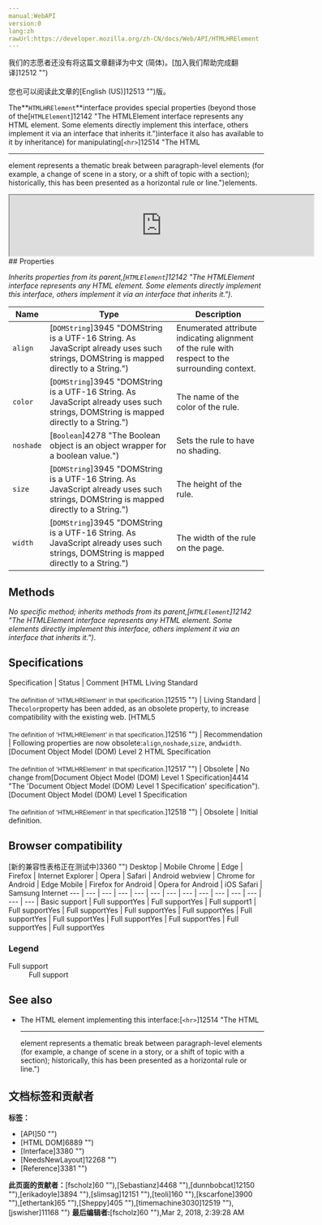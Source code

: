 ```yaml
---
manual:WebAPI
version:0
lang:zh
rawUrl:https://developer.mozilla.org/zh-CN/docs/Web/API/HTMLHRElement
---
```




<bdi>我们的志愿者还没有将这篇文章翻译为<bdi>中文 (简体)</bdi>。[加入我们帮助完成翻译]12512 "")<br></br>您也可以阅读此文章的[English (US)]12513 "")版。</bdi>







The**`HTMLHRElement`**interface provides special properties (beyond those of the[`HTMLElement`]12142 "The HTMLElement interface represents any HTML element. Some elements directly implement this interface, others implement it via an interface that inherits it.")interface it also has available to it by inheritance) for manipulating[`<hr>`]12514 "The HTML <hr> element represents a thematic break between paragraph-level elements (for example, a change of scene in a story, or a shift of topic with a section); historically, this has been presented as a horizontal rule or line.")elements.

<iframe src='https://mdn.mozillademos.org/en-US/docs/Web/API/HTMLHRElement$samples/inheritance_diagram?revision=1363522' width='600' height='120'></iframe>
## Properties<a name="Properties"></a>


<em>Inherits properties from its parent,[`HTMLElement`]12142 "The HTMLElement interface represents any HTML element. Some elements directly implement this interface, others implement it via an interface that inherits it.").</em>

Name | Type | Description 
 ---  |  ---  |  ---  | 
`align`<i></i> | [`DOMString`]3945 "DOMString is a UTF-16 String. As JavaScript already uses such strings, DOMString is mapped directly to a String.") | Enumerated attribute indicating alignment of the rule with respect to the surrounding context. 
`color`<i></i> | [`DOMString`]3945 "DOMString is a UTF-16 String. As JavaScript already uses such strings, DOMString is mapped directly to a String.") | The name of the color of the rule. 
`noshade`<i></i> | [`Boolean`]4278 "The Boolean object is an object wrapper for a boolean value.") | Sets the rule to have no shading. 
`size`<i></i> | [`DOMString`]3945 "DOMString is a UTF-16 String. As JavaScript already uses such strings, DOMString is mapped directly to a String.") | The height of the rule. 
`width`<i></i> | [`DOMString`]3945 "DOMString is a UTF-16 String. As JavaScript already uses such strings, DOMString is mapped directly to a String.") | The width of the rule on the page. 


## Methods<a name="Methods"></a>


<em>No specific method; inherits methods from its parent,[`HTMLElement`]12142 "The HTMLElement interface represents any HTML element. Some elements directly implement this interface, others implement it via an interface that inherits it.")</em>.


## Specifications<a name="Specifications"></a>
Specification | Status | Comment 
[HTML Living Standard<br></br><small>The definition of &#39;HTMLHRElement&#39; in that specification.</small>]12515 "") | Living Standard | The`color`property has been added, as an obsolete property, to increase compatibility with the existing web. 
[HTML5<br></br><small>The definition of &#39;HTMLHRElement&#39; in that specification.</small>]12516 "") | Recommendation | Following properties are now obsolete:`align`,`noshade`,`size`, and`width`. 
[Document Object Model (DOM) Level 2 HTML Specification<br></br><small>The definition of &#39;HTMLHRElement&#39; in that specification.</small>]12517 "") | Obsolete | No change from[Document Object Model (DOM) Level 1 Specification]4414 "The 'Document Object Model (DOM) Level 1 Specification' specification"). 
[Document Object Model (DOM) Level 1 Specification<br></br><small>The definition of &#39;HTMLHRElement&#39; in that specification.</small>]12518 "") | Obsolete | Initial definition. 


## Browser compatibility<a name="Browser_compatibility"></a>
[新的兼容性表格正在测试中<i></i>]3360 "")
<abbr>Desktop<i></i></abbr> | <abbr>Mobile<i></i></abbr> 
<abbr>Chrome<i></i></abbr> | <abbr>Edge<i></i></abbr> | <abbr>Firefox<i></i></abbr> | <abbr>Internet Explorer<i></i></abbr> | <abbr>Opera<i></i></abbr> | <abbr>Safari<i></i></abbr> | <abbr>Android webview<i></i></abbr> | <abbr>Chrome for Android<i></i></abbr> | <abbr>Edge Mobile<i></i></abbr> | <abbr>Firefox for Android<i></i></abbr> | <abbr>Opera for Android<i></i></abbr> | <abbr>iOS Safari<i></i></abbr> | <abbr>Samsung Internet<i></i></abbr> 
 ---  |  ---  |  ---  |  ---  |  ---  |  ---  |  ---  |  ---  |  ---  |  ---  |  ---  |  ---  |  ---  |  ---  | 
Basic support | <abbr>Full support</abbr>Yes | <abbr>Full support</abbr>Yes | <abbr>Full support</abbr>1 | <abbr>Full support</abbr>Yes | <abbr>Full support</abbr>Yes | <abbr>Full support</abbr>Yes | <abbr>Full support</abbr>Yes | <abbr>Full support</abbr>Yes | <abbr>Full support</abbr>Yes | <abbr>Full support</abbr>Yes | <abbr>Full support</abbr>Yes | <abbr>Full support</abbr>Yes | <abbr>Full support</abbr>Yes 


### Legend<a name="Legend"></a>
<dl><dt><abbr>Full support</abbr></dt><dd>Full support</dd></dl>


## See also<a name="See_also"></a>

* The HTML element implementing this interface:[`<hr>`]12514 "The HTML <hr> element represents a thematic break between paragraph-level elements (for example, a change of scene in a story, or a shift of topic with a section); historically, this has been presented as a horizontal rule or line.")



## 文档标签和贡献者
**标签：**
* [API]50 "")
* [HTML DOM]6889 "")
* [Interface]3380 "")
* [NeedsNewLayout]12268 "")
* [Reference]3381 "")

**此页面的贡献者：**[fscholz]60 ""),[Sebastianz]4468 ""),[dunnbobcat]12150 ""),[erikadoyle]3894 ""),[slimsag]12151 ""),[teoli]160 ""),[kscarfone]3900 ""),[ethertank]65 ""),[Sheppy]405 ""),[timemachine3030]12519 ""),[jswisher]11168 "")
**最后编辑者:**[fscholz]60 ""),<time>Mar 2, 2018, 2:39:28 AM</time>


